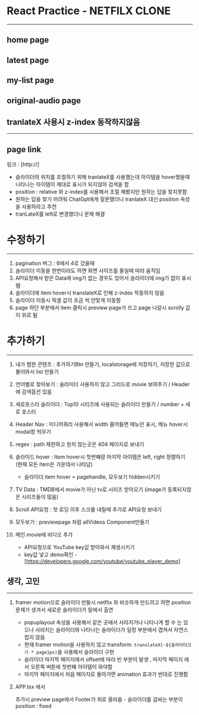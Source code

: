 # React Practice - NETFILX CLONE

---

## home page

## latest page

## my-list page

## original-audio page

## tranlateX 사용시 z-index 동작하지않음

---

## page link

링크 : [http://]

- 슬라이더의 위치를 조절하기 위해 tranlateX를 사용했는데 아이템을 hover했을때 나타나는 아이템이 제대로 표시가 되지않아 검색을 함
- position : relative 와 z-index를 사용해서 조절 해봤지만 원하는 답을 찾지못함
- 원하는 답을 찾기 어려워 ChatGpt에게 질문했더니 tranlateX 대신 position 속성을 사용하라고 추천
- tranLateX를 left로 변경했더니 문제 해결

# 수정하기

---

1. pagination 버그 : 6에서 4로 갔을때
2. 슬라이더 이동을 한번이라도 하면 화면 사이즈를 줄일때 따라 움직임
3. API요청해서 받은 Data에 img가 없는 경우도 있어서 슬라이더에 img가 없이 표시됌
4. 슬라이더에 item hover시 translateX로 인해 z-index 작동하지 않음
5. 슬라이더 이동시 픽셀 값이 조금 씩 안맞게 이동함
6. page 하단 부분에서 item 클릭시 preview page가 뜨고 page 나갈시 scrolly 값이 위로 튐

# 추가하기

---

1. 내가 찜한 콘텐츠 : 추가하기Btn 만들기, localstorage에 저장하기, 저장한 값으로 불러와서 list 만들기
2. 언어별로 찾아보기 : 슬라이더 사용하지 않고 그리드로 movie 보여주기 / Header에 검색옵션 있음
3. 세로포스터 슬라이더 : Top10 시리즈에 사용되는 슬라이더 만들기 / number + 세로 포스터
4. Header Nav : 미디어쿼리 사용해서 width 줄어들면 메뉴만 표시, 메뉴 hover시 modal창 띄우기
5. regex : path 제한하고 원치 않는곳은 404 페이지로 보내기
6. 슬라이드 hover : Item hover시 첫번째랑 마지막 아이템은 left, right 정렬하기 (현재 모든 item은 가운데서 나타남)

   - 슬라이더 item hover = pagehandle, 모두보기 hidden시키기

7. TV Data : TMDB에서 movie가 아닌 tv로 시리즈 받아오기 (image가 등록되지않은 시리즈들이 많음)
8. Scroll API요청 : 첫 로딩 이후 스크롤 내릴때 추가로 API요청 보내기
9. 모두보기 : previewpage 처럼 allVideos Component만들기
10. 메인 movie에 비디오 추가

    - API요청으로 YouTube key값 받아와서 재생시키기
    - key값 넣고 demo확인 - [https://developers.google.com/youtube/youtube_player_demo]

## 생각, 고민

---

1. framer motion으로 슬라이더 만들시 netflix 와 비슷하게 만드려고 하면 position 문제가 생겨서 새로운 슬라이더가 밑에서 출연

   - popuplayout 속성을 사용해서 같은 곳에서 사라지거나 나타나게 할 수 는 있으나 사라지는 슬라이더와 나타나는 슬라이더가 일정 부분에서 겹쳐서 자연스럽지 않음
   - 현재 framer motion을 사용하지 않고 transform: `translateX(-${슬라이더크기 * page}px)`을 사용해서 슬라이더 구현
   - 슬라이더 마지막 페이지에서 offset에 따라 빈 부분이 발생 , 마지막 페이지 에서 오른쪽 버튼에 첫번째 아이템이 와야함
   - 마지막 페이지에서 처음 페이지로 돌아가면 animation 효과가 반대로 진행함

2. APP.tsx 에서 <Footer/> 추가시 preview page에서 Footer가 위로 올라옴 - 슬라이더를 감싸는 부분이 position : fixed
